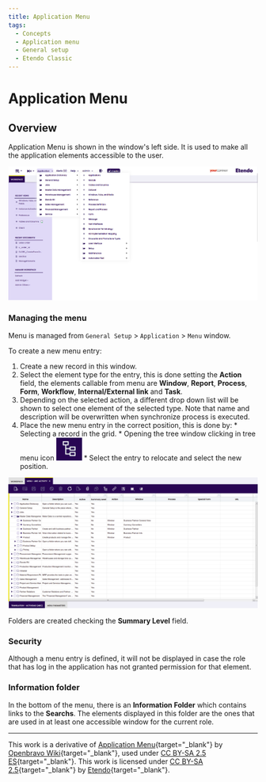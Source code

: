 ```yaml
---
title: Application Menu
tags: 
  - Concepts
  - Application menu
  - General setup
  - Etendo Classic
---
```


# Application Menu

## Overview

Application Menu is shown in the window's left side. It is used to make all the application elements accessible to the user.

![](../../../assets/developer-guide/etendo-classic/concepts/Application_Menu-0.png)

### Managing the menu

Menu is managed from `General Setup` > `Application` > `Menu` window.

To create a new menu entry:

  1. Create a new record in this window.
  2. Select the element type for the entry, this is done setting the **Action** field, the elements callable from menu are **Window**, **Report**, **Process**, **Form**, **Workflow**, **Internal/External link** and **Task**.
  3. Depending on the selected action, a different drop down list will be shown to select one element of the selected type. Note that name and description will be overwritten when synchronize process is executed.
  4. Place the new menu entry in the correct position, this is done by:
    * Selecting a record in the grid.
    * Opening the tree window clicking in tree menu icon ![](../../../assets/developer-guide/etendo-classic/concepts/Application_Menu-1.png)
    * Select the entry to relocate and select the new position.

![](../../../assets/developer-guide/etendo-classic/concepts/Application_Menu-2.png)

Folders are created checking the **Summary Level** field.

### Security

Although a menu entry is defined, it will not be displayed in case the role that has log in the application has not granted permission for that element.

### Information folder

In the bottom of the menu, there is an **Information Folder** which contains links to the **Searchs**. The elements displayed in this folder are the ones that are used in at least one accessible window for the current role.

---
This work is a derivative of [Application Menu](http://wiki.openbravo.com/wiki/Application_Menu){target="\_blank"} by [Openbravo Wiki](http://wiki.openbravo.com/wiki/Welcome_to_Openbravo){target="\_blank"}, used under [CC BY-SA 2.5 ES](https://creativecommons.org/licenses/by-sa/2.5/es/){target="\_blank"}. This work is licensed under [CC BY-SA 2.5](https://creativecommons.org/licenses/by-sa/2.5/){target="\_blank"} by [Etendo](https://etendo.software){target="\_blank"}.